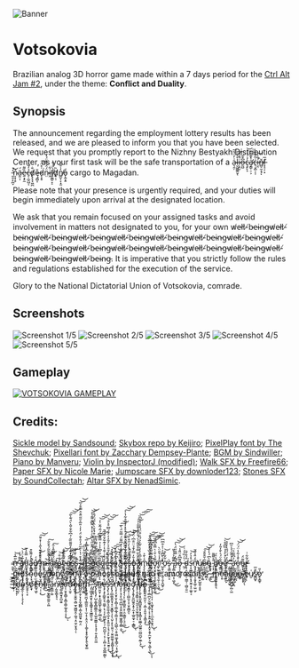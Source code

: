 ![Banner](https://img.itch.zone/aW1nLzEyMTQzNzUzLnBuZw==/original/tG4yB%2B.png)
# Votsokovia

Brazilian analog 3D horror game made within a 7 days period for the [Ctrl Alt Jam #2](https://itch.io/jam/ctrl-alt-jam-2), under the theme: **Conflict and Duality**.

## Synopsis

The announcement regarding the employment lottery results has been released, and we are pleased to inform you that you have been selected. We request that you promptly report to the Nizhny Bestyakh Distribution Center, as your first task will be the safe transportation of a  a̴͉̯̦͗̓̈́̆̃l̵̮͖͚͚̮͔̊͐͑͠i̷͕̯̮͛̄́̌̍͘o̶̰̺͆̌̌ç̶̙̙̝̓̇́̓͗͝ȧ̷̡̛̳̹̠͕̽͊͌̃c̶̖͙̪̩͔̣͑̃͋̅i̶̛̮̤̐͑͝ň̸̻̠̼̝̘ͅľ̶͓̝̣̦͓̅ ̵͈̯̣̙̪̞̓̚͝ń̷̠̟̹̥ä̵̱̤͎́ḛ̵͙̙̼̏͌c̶̠̜̲̯̺͔̉̓̃̓d̸̨̙͓̞͖̪̐ę̶̯̻͎̎d̷̨̝̥͑̽̈́͘͠n̴̤̈́̈́͒̀̈́̒i̶̭͋f̸͈̼̳̠̞̠̀̈́͒d̸̟̣̹̏n̸͇̮̜̞͙̫̓͑̄͂͐ǫ̵̰͙̱̒ cargo to Magadan.

Please note that your presence is urgently required, and your duties will begin immediately upon arrival at the designated location.

We ask that you remain focused on your assigned tasks and avoid involvement in matters not designated to you, for your own w̸e̴l̸l̸-̸b̵e̵i̴n̵g̵w̸e̴l̸l̸-̸b̵e̵i̴n̵g̵w̸e̴l̸l̸-̸b̵e̵i̴n̵g̵w̸e̴l̸l̸-̸b̵e̵i̴n̵g̵w̸e̴l̸l̸-̸b̵e̵i̴n̵g̵w̸e̴l̸l̸-̸b̵e̵i̴n̵g̵w̸e̴l̸l̸-̸b̵e̵i̴n̵g̵w̸e̴l̸l̸-̸b̵e̵i̴n̵g̵w̸e̴l̸l̸-̸b̵e̵i̴n̵g̵w̸e̴l̸l̸-̸b̵e̵i̴n̵g̵w̸e̴l̸l̸-̸b̵e̵i̴n̵g̵w̸e̴l̸l̸-̸b̵e̵i̴n̵g̵w̸e̴l̸l̸-̸b̵e̵i̴n̵g̵w̸e̴l̸l̸-̸b̵e̵i̴n̵g̵w̸e̴l̸l̸-̸b̵e̵i̴n̵g̵w̸e̴l̸l̸-̸b̵e̵i̴n̵g̵w̸e̴l̸l̸-̸b̵e̵i̴n̵g̵w̸e̴l̸l̸-̸b̵e̵i̴n̵g̵. It is imperative that you strictly follow the rules and regulations established for the execution of the service.

Glory to the National Dictatorial Union of Votsokovia, comrade.

## Screenshots

![Screenshot 1/5](https://img.itch.zone/aW1hZ2UvMjA2NTE4NC8xMjE0MzY3MC5wbmc=/original/l%2BAYjp.png)
![Screenshot 2/5](https://img.itch.zone/aW1hZ2UvMjA2NTE4NC8xMjE0MzY3My5wbmc=/original/lU9jfd.png)
![Screenshot 3/5](https://img.itch.zone/aW1hZ2UvMjA2NTE4NC8xMjE0MzY3NC5wbmc=/original/fJb0Fu.png)
![Screenshot 4/5](https://img.itch.zone/aW1hZ2UvMjA2NTE4NC8xMjE0MzY3Ni5wbmc=/original/8tsPLI.png)
![Screenshot 5/5](https://img.itch.zone/aW1hZ2UvMjA2NTE4NC8xMjE0MzY4NS5wbmc=/original/VkZXmU.png)


## Gameplay

[![VOTSOKOVIA GAMEPLAY](https://i.imgur.com/cbdcYj3.png)](https://youtu.be/qlv_Mk-1zbE)


## Credits:

[Sickle model by Sandsound](https://opengameart.org/content/sickle-1/);  [Skybox repo by Keijiro](https://github.com/keijiro/UnitySkyboxShaders/tree/master/); [PixelPlay font by The Shevchuk](https://www.dafont.com/pt/pixelplay.font); [Pixellari font by Zacchary Dempsey-Plante](https://www.dafont.com/pt/pixellari.font); [BGM by Sindwiller](https://opengameart.org/content/escape-dreadnought-ambient-suspense-and-battle-music); [Piano by Manveru](https://opengameart.org/content/piano-lullaby); [Violin by InspectorJ (modified)](https://freesound.org/people/InspectorJ/sounds/370937/); [Walk SFX by Freefire66](https://freesound.org/people/freefire66/sounds/175955/); [Paper SFX by Nicole Marie](https://opengameart.org/content/paper-crumple-sfx-sound-effect); [Jumpscare SFX by downloder123](https://freesound.org/people/downloder123/sounds/485697/); [Stones SFX by SoundCollectah](https://freesound.org/people/SoundCollectah/sounds/109360/); [Altar SFX by NenadSimic](https://opengameart.org/content/picked-coin-echo).


<br/>
<br/>
<br/>
<br/>
<br/>
<br/>

ǹ̶̨̫̜̳̃̅̾̕͝ ̵̠̲͇̦̤͊͌́̽à̸̳̞̝̘̱͐ḋ̵̪̭̟͈̠̦̾̿̆̓̅ã̵͙̲̰͍͐̓͌̏͒̚ǘ̸̜͚́ ̶̥̝̠̦̫̤̾̀̒͒͝m̵̯̘̦̚ ̷̛̜̠̯͇̻̽̓̂̄͠o̴̯̺̺̭̺̪̎̾̏̐͝ŕ̶̦o̴͇̻̒͑̎̇͝ë̷̯̖̗́̋̀̆̀̔ö̶͉̬̦̯̬́͑š̵̥̗̲̞͖̘̿̓́̀͝s̵̙̗̦͖̒͑̚ ̴̙̍͗ ̷͙̰̟̺̇͘ņ̶̺̫́̉̑s̴̮͚̹͔̟͒̽̉̅͘ọ̵̳̬̤̊ö̵̡̧͖̜͕̫́̈́͑͂̐ỏ̴̟̳̫̀̃é̶̞̫̎̽̃͒s̴̢̧̥̥̬̈́͐̿͝o̴͍̜̮̗͗̾́͑̓̽ͅ ̸̟̗̠̥͕̫̫̞̂̈́͋̽̕͘͜ş̶̢̰̦̗̳̭̟̗̣̍̔̄̀ȩ̷̡̨̢̜̳͇̩̠̮͖̺͔̣̣́͆̅͆͋͋̍͐͛̇̂̿̈́͘͝s̶̢̜̙͓̲̳͔̝̀̓̄̂̈́̎ͅǫ̶̘͍̬͚̞̟͎̹̭̠̀ͅa̴͎̻̗̻̻̝̟͚̗̭̤͛͜ͅm̵̡̧̨̲̪͇̪̹͓̦̱̥̲̟̦̠͎̄͐̀̄͐ơ̵̢̻̘̮̩̮̟͉͍̰̖̱̮̂͆̐̋͑̾͂̃͆͑͌͐͒̚͝͠ͅơ̵̡̢̬͉̱͓̹̥̯̙̰̞̪̻̙͚̋̄́̍̌͑̀̿̐͆̎́͜͠͝͝r̸̼͓̰̙͚̬͕̘̼̩̠̯͕͖̄̓̾̍̄̑̈̀͜ ̷̺̯̟̫͕͔͈̖̯͔̭̺̥̔͛̀̄͆̄̓͗͐͋͆͆̕̕ơ̴̜̇͋̆̀͒͝s̷̨͉̳͈̗̮̭̣̠̀ ̵̢̨͇̩̟̻͔̩͖̝̋͌̉͗͐̎̕͜͜ã̵̧͂̒̿̃̋̈́̔̚͠͝͝o̷̡̧̦̻̝͔͈͌͆̂̈̈̎̾͝ ̶̰̗̇̀͑̏̔́͗d̴̢̢̝̺̰̲̲̜̤̳̩̣̫̻̠͍̫̎̉̄̍̐͘s̵̩͓͖͇̦̻͍͙͙̮̼̦̟̠͚̥͔͗̽̉̓͘͝ṋ̴̡̡̛̬͙̘͎͔̬̟͚̜̫̤̫̗̋̒̎̾̋̆̕ų̸̪̪͉̟̺̰̹̙̺͈̮̣̥̥́e̵͕̣̦̝̅̇̄̂̎̌́̕͠͝͝ͅȍ̴͔̀͆́̔̍̉ ̴̨͙̹̗̺̄̊͌͌ṉ̸̨̢̛͎̬͎̱̦̰̟͔̭̥͉͆̔̏́o̶̡̳̤͚͋̈́͛̀̄̒̎̓ȩ̷͔̼̮̳̤͎͚̐̀̽̀̒̾̅͆̂̑̀̕͝ ̴̛͔͖͉̹̟̝̫̯͚̗̮̏̓̈́̈́̎̀̀͛̔̕͘͜ ̴̧̡̛̩̠͓̲̭̯͕͖̪̺̗̪̦͖͂̍̉̂͂́̍̾̑͆̕̕ȧ̷̢̛͚͈̬̪̥͍̺͎̺͉̪̉͆̃̅̉̈o̵̱̫͕̦̙̫̪͐̆̾͋̾̈́̈́̕͜͝͝o̵̬͎̘͈̰̳͕͌̈́ͅͅͅr̵̡̛̞͔̼̗͓̼̜͉̓̃͋͗ ̵̼͇̬̻̫̍͊̎̿͠m̶̡̡̢̮͔͍͕̙͙̝̦̑͛d̸̨̡̨̦̪̻͎̲̯̩͔͎̦̘̖̗̀̾̉̅̒̅̉̈́͗͘͝ͅs̷͕̯͉͈̞̀͐ȯ̴̋̀̉́̑͑̚o̵̹̫͔̱̼̘͂̿͋̅͝ͅé̴̢̈́̌̓̐̈́͋͒͊̔̋̾̍̽̆̆͠͝ś̸̳̣̖̝̭͈̦̫̐̿͘͜͝u̸̧͚̳͍͓͎̠̪̦̰̟͇͍͚͈͕͖̓̒̈́̈́̂̉̋͋̃͂́͒̆̐̕̚̚͠o̴͕͑̀̓̐͋̈́̏͌͆̎̾̂͠ń̸͓͍̈̾̂o̸̢̳̬͖̻͎͔̎͒͊͆̓̐̐̑͐̂̚̚͝͝s̴̺͍̟͖̍͋͑́̕s̵̨̖̬̰͈̎́̿́̌͑͌͊̓̃̕̚͘̕͜͠ṋ̵̛̛̝͕͔̘̙͎̪̤̊͆̽̓͋̿̇͛͊̌͜͝ḁ̷̡̱͔̞͚̣̃͌̒͝ ̷͔̜̼͚̘̜̻̘͚̲̈́̔͋̍͒͐̈́̋̔̈̏̕͠o̸̢͖͔̘͙͉͎̭͎̺͑̃͌͛͗̆̓̈́͋̈́̀͘ ̴͇̫̘̍̐̓̉͐̀̑̀̓̂͝o nosso deus não é amoroson̸͓̓̈́̆s̴͕͚̏͂̈́͠s̷̛̻͔̃̋́ ̵͔͚͛̐͊́̇͜ ̶̻́̐̒m̵͚̥̰̅̐̿̾ͅo̵͕̞͒̃͐͐́ã̶̞̙̪̙̓̌̌͒o̵̡̮̤̽̏a̵̟̲̪̽̑ͅo̶̳̦̒ ̸̧͚̪̗̐̊̅̎̕ͅé̷̘̓͐̿u̸̮͑ŝ̷͇̺̟̆̅̕o̷̥̞̳̥̍̎̕ ̶́̈͜͝r̷̲̙̦̾̉̑̄d̵̛̘͉̫̋̒͐̑ͅo̴͈̓̍̍s̴̰̭͎̖͙͛͋̕ó̸̧̞̽̒͘e̶̺̘͖͠ͅn̷̘̣̹͕̂̆͗̈͜o̴̪̽͌͝ ̴̨̠̙͐̎̕ǎ̷̬̳̲̣͚́̒͆ņ̸̰̼̩͇͓̘͉̍̈́͒̀͛́̿̌̊̒͘͘͠e̶̢͚̩͇̮̘̥̺͈̱͐̏͘o̴̩̹̮̥̭̻̜͓̻͎͇̦̲̥̭̹̝͎͛͂͆̋̔̕͜͠ͅư̵̛̹̩̮̬͊̉̐͑͛̿̊̏̑̅̓̔̃̓̊́̒̎͌̏͂̇̉͆͋̐̆̂̀̈́͊̀͂̚̚̚͠͝͝o̶̡̧̢̬̩̬̼͍͕̻̫̞͖̪͍̭̦͚̘͙̤̼̗̮̝̭̜͐̎̾ͅo̷̺̺̯̦̱̗̞̗͙̼̩̻̻̩͚͎̺͖͈̟̰̤̗̤̽̈́̎̓̽̔͆̈́́̃̉͒͗̔̀̑̃̈́̓̄͐̐̈́̓̒̇̎̅̊̋̋̑̂̂̿̌̒̅̚͝͝m̴̢̨̛̥͔͈̤̪̞̹͇̰͈͕̩̜̫̦̟͔̯͉̤̩͎͚͕̝̟̥̰̟̙̭̖̬̬͚͋̀̉̉̀̐̑̂̍̓͒͆͒̽̀͆̒̋̑̓̅̚͝ ̷̡̨̛͖̬̘͍̬͓̗̮̭̳̥̞̝͖̳̼̖̱̠͋̏̊͛̏̇̅̐͑̔̈̐̏̔͑̈́̂̄̆̋̔̿̀͑̽̾̽͌͆͊͌̑̀̊̚͝ ̵̡̛̛̙̯̱̖̓̄̒̈́͆́̇̒̏̑͌̌̈̍͌̄̒̿̍́̎̊̎͆͒́̽̌̀̈̍̋́̈́̎̀́̕̚̕͝ṡ̵̢̡̢̨̡̛̹̺͕͚͙̻͚̳̯͎̠̲͈̱̫͇̹̞̞͉̥̦͍̝̭̤͈͖̾̈́͊̀̏̓̆͆̐̒̎͐͑̌͐͂̎̇͌́̐̕̕͘͠͝͠͠ã̶̲̤͍̬̦̝͓̟̲̼͖̲̟̖͚̭̗̫̻̞̲͐̒̊̅̾̆͒́͑̋̆̄́̇̐̃͆͐̾̉̿͌̍͆́͂́̃̌͗̒̕̕͜͝͠͝ȩ̶̡̧̡̛̠̳̭̝͉̼͚̹̖̖͔̗̦̳͖̹̟͉̹̪̮̺͎̹͔̦͎̣̻̞̦͍̭̺̲̰̳́̐̑̂̏̽̽̂̾̒̾́̆̾͗͊̔̇̓͊͋̌̊̉́̄ͅs̵̨̡̢̧̛̤̞̟̟̳̗̘͈͈̼͎̼̖̲͎̠͓̭͈̮̣͔͉̖̙̙̫͓̞̟̱̮͍̠̝̈́̑̐͂̍̇͌̇̂̔͐̾̔̆̓̎̄͐͛̓̎̒̓̓̄́͂͆̊͛̐̚͘͜͜͝͝͠ͅͅs̵̨̢̡̱̺͚̮͍̬̘̞̠̫͓͇̙͎̙̖̤̬͕̙̙̯͍͉̣̮͈͚͚̖͓͍̻͓͓͎̝͉̃̆͆̀́͒̀̉̎̀͋͂͌́̾̀̽͘͘͘̚̕͜͝͠͠n̷̨̧̨̛̛̟̮͙̮͕̞̻̩̹͇͕̲̘̠̳̞͕̜͓̺̲̖̤͎̬͖̤͚͙̖̳̗̤͎̘̼̟͎̓̉̌̃̋̇̃́̂̌̐͑͐͆̈́̕͘͘̕͜͝͝ͅo̶̧̨̨̖̘̞̖̲͔̪̺̣̞̯̭̰̫̬̳͖̙͇̝̼̻̣̮̓͒͊͊́̒̇̇̈́̎̾̀͐̍̏̑̊̀̓͆͌̈́̿̃̈́̀̅̚̚̕͘͜͠͝ͅr̴̡̡̡̘͉͕̹͖̱̠̳̱̤̝̜̯͕̳͈̹͉̠̼̲̾̎͑͆̉̇̆̈́̈́͗̂̏̐̋͐̏̆̅̄͆͊̇̇̾͑̊̊̽̍̾̎̊͋̔͐̚̚͘͜͠͝͝o̷̡̳͙̣̣̼̺̫̝͕̩̮̝̰̻̯͗̽̎́̓͒͐̒̾͋̽͆̂͒̈́̽̀̓̋͒̀̅̚͘̚͝͝͠ͅơ̴̡̢̡͙̬̗͈̪̫̱̯̝̥̦̼̝̜̲͍̼͓̠͔̲͇̎̒̍͒̆̉̍̓͊̏̂͑̆̓̿̓̄̉̈̈̐͆̇̈́̂̕͜͝ͅ ̸̡̡̧̖̟͇̜̩̟̮̯͎̠̬̫͈̼̥̩͐̇̊̇̆̐̽͗̽̈́͆̄̎̌̀͂̿̊̄̎̃̾̀́̌̀̐̊͊̎̍͛͘͘̚͘͠ͅd̶̢̢̨̼̞͙̯̰͓̻̺̱̭̝̙͙͙̻̩̟͚̲͕̺̼͍̤̼̺̫̺̦̮̲̜̘̂̍̅͐̎͗̒̈́̏̌̅̍̅̂̓̓̀͛̃̀͐́̏̇͒̈́̔̾͐͋͆̏̕̚͘̕͘͘͜͝͠͠͠ͅo̶̧̱͚̼̖̬̤̰̤̙̦͔̪̜̞͈̱̩̗̟̳͉̟̿͒̒̚͜ ̴̨̧̨̝̻̪̤̗̮͖̥͔͚̜͕͕͕̙͍͙̳̹͎̯͓͕̱̗̼̮̙͔̰͉̖͚̦͉̲̂͋̀̈́̓̈́͌̋͊̐̓͒̀̏̇̓̒̋̅̈́̚̚͘͜͠ͅͅ ̷̢̨̧̡̨̛͔̩̜̣̖͚͓̗̟͓̜̠̲̣͈͉̭͓̤̂̍̂͆̇̆̋̊͂̽̈̂́͐̐͂̏̌̍̀̈̂͆͜͠͝͠͠ͅs̴̺͆

